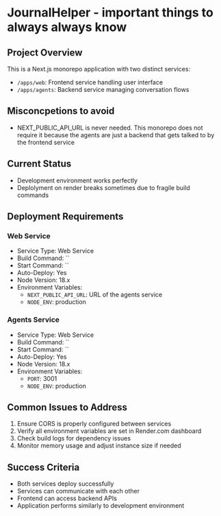 # JournalHelper - important things to always always know

## Project Overview
This is a Next.js monorepo application with two distinct services:
- `/apps/web`: Frontend service handling user interface
- `/apps/agents`: Backend service managing conversation flows

## Misconcpetions to avoid
- NEXT_PUBLIC_API_URL is never needed. This monorepo does not require it because the agents are just a backend that gets talked to by the frontend service

## Current Status
- Development environment works perfectly
- Deplolyment on render breaks sometimes due to fragile build commands

## Deployment Requirements

### Web Service
- Service Type: Web Service
- Build Command: ``
- Start Command: ``
- Auto-Deploy: Yes
- Node Version: 18.x
- Environment Variables:
    - `NEXT_PUBLIC_API_URL`: URL of the agents service
    - `NODE_ENV`: production

### Agents Service
- Service Type: Web Service
- Build Command: ``
- Start Command: ``
- Auto-Deploy: Yes
- Node Version: 18.x
- Environment Variables:
    - `PORT`: 3001
    - `NODE_ENV`: production

## Common Issues to Address
1. Ensure CORS is properly configured between services
2. Verify all environment variables are set in Render.com dashboard
3. Check build logs for dependency issues
4. Monitor memory usage and adjust instance size if needed

## Success Criteria
- Both services deploy successfully
- Services can communicate with each other
- Frontend can access backend APIs
- Application performs similarly to development environment
